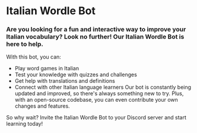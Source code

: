 # Italian Wordle Bot
### Are you looking for a fun and interactive way to improve your Italian vocabulary? Look no further! Our Italian Wordle Bot is here to help.

With this bot, you can:

- Play word games in Italian
- Test your knowledge with quizzes and challenges
- Get help with translations and definitions
- Connect with other Italian language learners
Our bot is constantly being updated and improved, so there's always something new to try. Plus, with an open-source codebase, you can even contribute your own changes and features.

So why wait? Invite the Italian Wordle Bot to your Discord server and start learning today!

